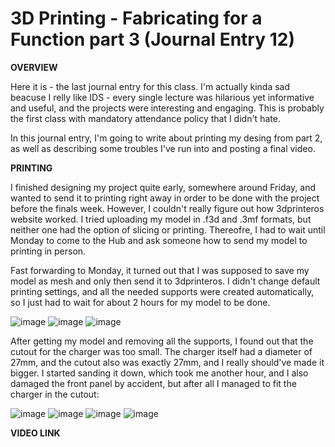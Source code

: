 # 3D Printing - Fabricating for a Function part 3 (Journal Entry 12)

**OVERVIEW**

Here it is - the last journal entry for this class. I'm actually kinda sad beacuse I relly like IDS - every single lecture was hilarious yet informative and useful, and the projects were interesting and engaging. This is probably the first class with mandatory attendance policy that I didn't hate.

In this journal entry, I'm going to write about printing my desing from part 2, as well as describing some troubles I've run into and posting a final video.

**PRINTING**

I finished designing my project quite early, somewhere around Friday, and wanted to send it to printing right away in order to be done with the project before the finals week. However, I couldn't really figure out how 3dprinteros website worked. I tried uploading my model in .f3d and .3mf formats, but neither one had the option of slicing or printing. Thereofre, I had to wait until Monday to come to the Hub and ask someone how to send my model to printing in person. 

Fast forwarding to Monday, it turned out that I was supposed to save my model as mesh and only then send it to 3dprinteros. I didn't change default printing settings, and all the needed supports were created automatically, so I just had to wait for about 2 hours for my model to be done.

![image](https://github.com/user-attachments/assets/ee330f9b-8448-4775-83b4-517148596ec5)
![image](https://github.com/user-attachments/assets/3c19e831-9d39-4c8d-8784-cae0e275cc0a)
![image](https://github.com/user-attachments/assets/2fd94fe7-b3c1-4955-b5c7-7c7d4e7bcfb8)

After getting my model and removing all the supports, I found out that the cutout for the charger was too small. The charger itself had a diameter of 27mm, and the cutout also was exactly 27mm, and I really should've made it bigger. I started sanding it down, which took me another hour, and I also damaged the front panel by accident, but after all I managed to fit the charger in the cutout:

![image](https://github.com/user-attachments/assets/6fdd2d3d-ea71-4ba6-b20f-689f541ab5c0)
![image](https://github.com/user-attachments/assets/6d72e041-bd5a-45ee-b1c0-03c77dc282e7)
![image](https://github.com/user-attachments/assets/f1d1b5a9-3f54-4309-9e25-31bb59dc68ec)
![image](https://github.com/user-attachments/assets/a3952c8c-e067-409e-9d8a-b0fa390dce74)

**VIDEO LINK**




